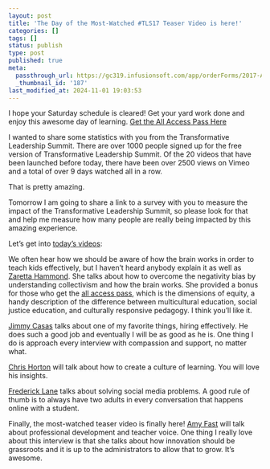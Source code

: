 ```yaml
---
layout: post
title: 'The Day of the Most-Watched #TLS17 Teaser Video is here!'
categories: []
tags: []
status: publish
type: post
published: true
meta:
  passthrough_url: https://gc319.infusionsoft.com/app/orderForms/2017-All-Access-Pass
  _thumbnail_id: '187'
last_modified_at: 2024-11-01 19:03:53
---
```


I hope your Saturday schedule is cleared! Get your yard work done and enjoy this awesome day of learning. 
[Get the All Access Pass Here](https://gc319.infusionsoft.com/app/orderForms/2017-All-Access-Pass)

I wanted to share some statistics with you from the Transformative Leadership Summit. There are over 1000 people signed up for the free version of Transformative Leadership Summit. Of the 20 videos that have been launched before today, there have been over 2500 views on Vimeo and a total of over 9 days watched all in a row.

That is pretty amazing.

Tomorrow I am going to share a link to a survey with you to measure the impact of the Transformative Leadership Summit, so please look for that and help me measure how many people are really being impacted by this amazing experience.

Let’s get into 
[today’s videos](http://transformativeleadershipsummit.com/sessions-2017/teacher-experience/day-6/):

We often hear how we should be aware of how the brain works in order to teach kids effectively, but I haven’t heard anybody explain it as well as 
[Zaretta Hammond](http://transformativeleadershipsummit.com/team/zaretta-hammond/). She talks about how to overcome the negativity bias by understanding collectivism and how the brain works. She provided a bonus for those who get the 
[all access pass](https://gc319.infusionsoft.com/app/orderForms/2017-All-Access-Pass), which is the dimensions of equity, a handy description of the difference between multicultural education, social justice education, and culturally responsive pedagogy. I think you’ll like it.

[Jimmy Casas](http://transformativeleadershipsummit.com/team/jimmy-casas) talks about one of my favorite things, hiring effectively. He does such a good job and eventually I will be as good as he is. One thing I do is approach every interview with compassion and support, no matter what.

[Chris Horton](http://transformativeleadershipsummit.com/team/chris-horton) will talk about how to create a culture of learning. You will love his insights.

[Frederick Lane](http://transformativeleadershipsummit.com/team/frederick-lane) talks about solving social media problems. A good rule of thumb is to always have two adults in every conversation that happens online with a student.

Finally, the most-watched teaser video is finally here! 
[Amy Fast](http://transformativeleadershipsummit.com/team/amy-fast) will talk about professional development and teacher voice. One thing I really love about this interview is that she talks about how innovation should be grassroots and it is up to the administrators to allow that to grow. It’s awesome.
